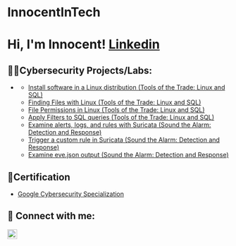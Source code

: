 # InnocentInTech
<h1>Hi, I'm Innocent!  <a href="https://www.linkedin.com/in/thabo-innocent-mohlala-201889143?lipi=urn%3Ali%3Apage%3Ad_flagship3_profile_view_base_contact_details%3BbXCGynPhSyK9KeFt%2F0DfjQ%3D%3D">Linkedin</a></h1>

<h2>👨‍💻Cybersecurity Projects/Labs:</h2>

- <b> </b>
  
  - [Install software in a Linux distribution (Tools of the Trade: Linux and SQL)](https://github.com/Welcome-to-GitHub2/Installing_software_in_Linux_distribution/tree/main)
  - [Finding Files with Linux (Tools of the Trade: Linux and SQL)](https://github.com/joshmadakor1/Package-Delivery-Pathfinding-Algorithm)
  - [File Permissions in Linux (Tools of the Trade: Linux and SQL)](https://github.com/joshmadakor1/Package-Delivery-Pathfinding-Algorithm)
  - [Apply Filters to SQL queries (Tools of the Trade: Linux and SQL)](https://github.com/joshmadakor1/Package-Delivery-Pathfinding-Algorithm)
  - [Examine alerts, logs, and rules with Suricata (Sound the Alarm: Detection and Response)](https://github.com/joshmadakor1/Package-Delivery-Pathfinding-Algorithm)
  - [Trigger a custom rule in Suricata (Sound the Alarm: Detection and Response)](https://github.com/joshmadakor1/Package-Delivery-Pathfinding-Algorithm)
  - [Examine eve.json output (Sound the Alarm: Detection and Response)](https://github.com/joshmadakor1/Package-Delivery-Pathfinding-Algorithm)

<h2>🏅Certification</h2>

- [Google Cybersecurity Specialization](https://www.coursera.org/account/accomplishments/specialization/certificate/QJJFPJV9PGPC)


<h2> 🤳 Connect with me:</h2>

[<img align="left" alt="thabo-innocent-mohlala | LinkedIn" width="22px" src="https://cdn.jsdelivr.net/npm/simple-icons@v3/icons/linkedin.svg" />][linkedin]

[linkedin]: https://www.linkedin.com/in/thabo-innocent-mohlala-201889143?lipi=urn%3Ali%3Apage%3Ad_flagship3_profile_view_base_contact_details%3BbXCGynPhSyK9KeFt%2F0DfjQ%3D%3D

<!--
**joshmadakor1/joshmadakor1** is a ✨ _special_ ✨ repository because its `README.md` (this file) appears on your GitHub profile.

Here are some ideas to get you started:

- 🔭 I’m currently working on ...
- 🌱 I’m currently learning ...
- 👯 I’m looking to collaborate on ...
- 🤔 I’m looking for help with ...
- 💬 Ask me about ...
- 📫 How to reach me: ...
- 😄 Pronouns: ...
- ⚡ Fun fact: ...
-->
